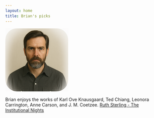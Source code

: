 ```yaml
---
layout: home
title: Brian's picks
---
```


![Brian](/assets/brian.png)

Brian enjoys the works of Karl Ove Knausgaard, Ted Chiang, Leonora Carrington, Anne Carson, and J. M. Coetzee.
[Ruth Sterling - The Institutional Nights](works/Ruth-Sterling-The-Institutional-Nights.md)  